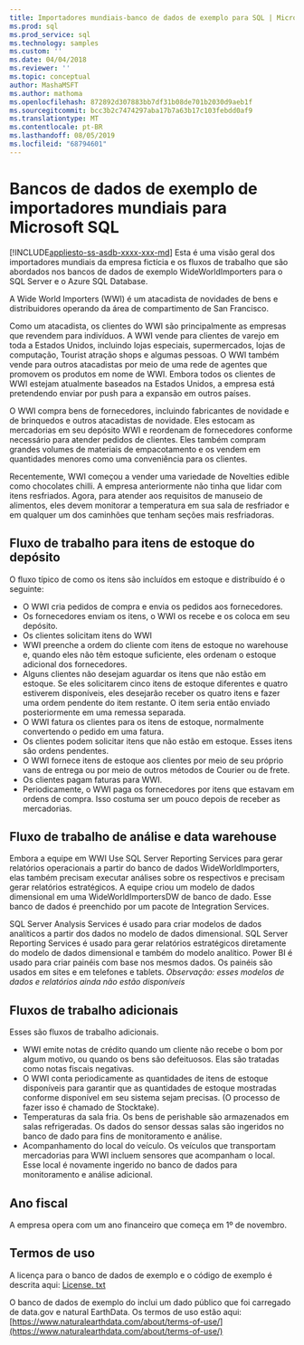 ```yaml
---
title: Importadores mundiais-banco de dados de exemplo para SQL | Microsoft Docs
ms.prod: sql
ms.prod_service: sql
ms.technology: samples
ms.custom: ''
ms.date: 04/04/2018
ms.reviewer: ''
ms.topic: conceptual
author: MashaMSFT
ms.author: mathoma
ms.openlocfilehash: 872892d307883bb7df31b08de701b2030d9aeb1f
ms.sourcegitcommit: bcc3b2c7474297aba17b7a63b17c103febdd0af9
ms.translationtype: MT
ms.contentlocale: pt-BR
ms.lasthandoff: 08/05/2019
ms.locfileid: "68794601"
---
```

# <a name="wide-world-importers-sample-databases-for-microsoft-sql"></a>Bancos de dados de exemplo de importadores mundiais para Microsoft SQL
[!INCLUDE[appliesto-ss-asdb-xxxx-xxx-md](../includes/appliesto-ss-asdb-xxxx-xxx-md.md)]
Esta é uma visão geral dos importadores mundiais da empresa fictícia e os fluxos de trabalho que são abordados nos bancos de dados de exemplo WideWorldImporters para o SQL Server e o Azure SQL Database.  

A Wide World Importers (WWI) é um atacadista de novidades de bens e distribuidores operando da área de compartimento de San Francisco.

Como um atacadista, os clientes do WWI são principalmente as empresas que revendem para indivíduos. A WWI vende para clientes de varejo em toda a Estados Unidos, incluindo lojas especiais, supermercados, lojas de computação, Tourist atração shops e algumas pessoas. O WWI também vende para outros atacadistas por meio de uma rede de agentes que promovem os produtos em nome de WWI. Embora todos os clientes de WWI estejam atualmente baseados na Estados Unidos, a empresa está pretendendo enviar por push para a expansão em outros países.

O WWI compra bens de fornecedores, incluindo fabricantes de novidade e de brinquedos e outros atacadistas de novidade. Eles estocam as mercadorias em seu depósito WWI e reordenam de fornecedores conforme necessário para atender pedidos de clientes. Eles também compram grandes volumes de materiais de empacotamento e os vendem em quantidades menores como uma conveniência para os clientes.

Recentemente, WWI começou a vender uma variedade de Novelties edible como chocolates chilli.  A empresa anteriormente não tinha que lidar com itens resfriados. Agora, para atender aos requisitos de manuseio de alimentos, eles devem monitorar a temperatura em sua sala de resfriador e em qualquer um dos caminhões que tenham seções mais resfriadoras.

## <a name="workflow-for-warehouse-stock-items"></a>Fluxo de trabalho para itens de estoque do depósito

O fluxo típico de como os itens são incluídos em estoque e distribuído é o seguinte:
- O WWI cria pedidos de compra e envia os pedidos aos fornecedores.
- Os fornecedores enviam os itens, o WWI os recebe e os coloca em seu depósito.
- Os clientes solicitam itens do WWI
- WWI preenche a ordem do cliente com itens de estoque no warehouse e, quando eles não têm estoque suficiente, eles ordenam o estoque adicional dos fornecedores.
- Alguns clientes não desejam aguardar os itens que não estão em estoque. Se eles solicitarem cinco itens de estoque diferentes e quatro estiverem disponíveis, eles desejarão receber os quatro itens e fazer uma ordem pendente do item restante. O item seria então enviado posteriormente em uma remessa separada.
- O WWI fatura os clientes para os itens de estoque, normalmente convertendo o pedido em uma fatura.
- Os clientes podem solicitar itens que não estão em estoque. Esses itens são ordens pendentes.
- O WWI fornece itens de estoque aos clientes por meio de seu próprio vans de entrega ou por meio de outros métodos de Courier ou de frete.
- Os clientes pagam faturas para WWI.
- Periodicamente, o WWI paga os fornecedores por itens que estavam em ordens de compra. Isso costuma ser um pouco depois de receber as mercadorias.

## <a name="data-warehouse-and-analysis-workflow"></a>Fluxo de trabalho de análise e data warehouse

Embora a equipe em WWI Use SQL Server Reporting Services para gerar relatórios operacionais a partir do banco de dados WideWorldImporters, elas também precisam executar análises sobre os respectivos e precisam gerar relatórios estratégicos. A equipe criou um modelo de dados dimensional em uma WideWorldImportersDW de banco de dado. Esse banco de dados é preenchido por um pacote de Integration Services.

SQL Server Analysis Services é usado para criar modelos de dados analíticos a partir dos dados no modelo de dados dimensional. SQL Server Reporting Services é usado para gerar relatórios estratégicos diretamente do modelo de dados dimensional e também do modelo analítico. Power BI é usado para criar painéis com base nos mesmos dados. Os painéis são usados em sites e em telefones e tablets. *Observação: esses modelos de dados e relatórios ainda não estão disponíveis*

## <a name="additional-workflows"></a>Fluxos de trabalho adicionais

Esses são fluxos de trabalho adicionais.
- WWI emite notas de crédito quando um cliente não recebe o bom por algum motivo, ou quando os bens são defeituosos. Elas são tratadas como notas fiscais negativas.
- O WWI conta periodicamente as quantidades de itens de estoque disponíveis para garantir que as quantidades de estoque mostradas conforme disponível em seu sistema sejam precisas. (O processo de fazer isso é chamado de Stocktake).
- Temperaturas da sala fria. Os bens de perishable são armazenados em salas refrigeradas. Os dados do sensor dessas salas são ingeridos no banco de dado para fins de monitoramento e análise.
- Acompanhamento do local do veículo. Os veículos que transportam mercadorias para WWI incluem sensores que acompanham o local. Esse local é novamente ingerido no banco de dados para monitoramento e análise adicional.

## <a name="fiscal-year"></a>Ano fiscal

A empresa opera com um ano financeiro que começa em 1º de novembro.

## <a name="terms-of-use"></a>Termos de uso

A licença para o banco de dados de exemplo e o código de exemplo é descrita aqui: [License. txt](https://github.com/Microsoft/sql-server-samples/blob/master/license.txt)

O banco de dados de exemplo do inclui um dado público que foi carregado de data.gov e natural EarthData. Os termos de uso estão aqui:[https://www.naturalearthdata.com/about/terms-of-use/](https://www.naturalearthdata.com/about/terms-of-use/)
